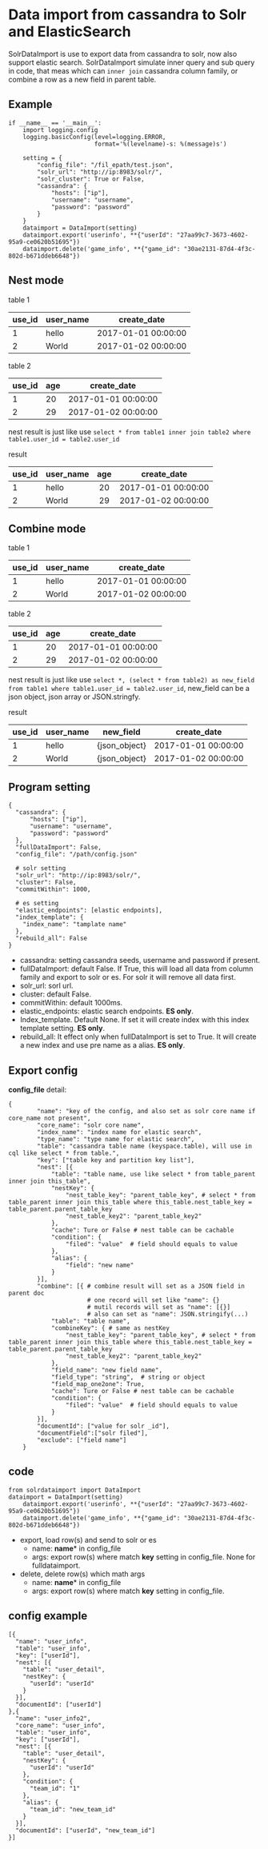 
Data import from cassandra to Solr and ElasticSearch
=========================================

SolrDataImport is use to export data from cassandra to solr, now also support elastic search. SolrDataImport simulate inner query and sub query in code, that meas which can `inner join` cassandra column family, or combine a row as a new field in parent table.


Example
------------------------

```
if __name__ == '__main__':
    import logging.config
    logging.basicConfig(level=logging.ERROR,
                        format='%(levelname)-s: %(message)s')

    setting = {
        "config_file": "/fil_epath/test.json",
        "solr_url": "http://ip:8983/solr/",
        "solr_cluster": True or False,
        "cassandra": {
            "hosts": ["ip"],
            "username": "username",
            "password": "password"
        }
    }
    dataimport = DataImport(setting)
    dataimport.export('userinfo', **{"userId": "27aa99c7-3673-4602-95a9-ce0620b51695"})
    dataimport.delete('game_info', **{"game_id": "30ae2131-87d4-4f3c-802d-b671ddeb6648"})
```


Nest mode
------------------------

table 1

| use_id | user_name | create_date         |
| ------ | --------- | ------------------- |
| 1      | hello     | 2017-01-01 00:00:00 |
| 2      | World     | 2017-01-02 00:00:00 |


table 2

| use_id | age  | create_date         |
| ------ | ---- | ------------------- |
| 1      | 20   | 2017-01-01 00:00:00 |
| 2      | 29   | 2017-01-02 00:00:00 |

nest result is just like use `select * from table1 inner join table2 where table1.user_id = table2.user_id`

result

| use_id | user_name | age  | create_date         |
| ------ | --------- | :--: | ------------------- |
| 1      | hello     |  20  | 2017-01-01 00:00:00 |
| 2      | World     |  29  | 2017-01-02 00:00:00 |


Combine mode
-------------------------------------

table 1

| use_id | user_name | create_date         |
| ------ | --------- | ------------------- |
| 1      | hello     | 2017-01-01 00:00:00 |
| 2      | World     | 2017-01-02 00:00:00 |


table 2

| use_id | age  | create_date         |
| ------ | ---- | ------------------- |
| 1      | 20   | 2017-01-01 00:00:00 |
| 2      | 29   | 2017-01-02 00:00:00 |

nest result is just like use `select *, (select * from table2) as new_field from table1 where table1.user_id = table2.user_id`, new_field can be a json object, json array or JSON.stringfy.

result

| use_id | user_name | new_field     | create_date         |
| ------ | --------- | ------------- | ------------------- |
| 1      | hello     | {json_object} | 2017-01-01 00:00:00 |
| 2      | World     | {json_object} | 2017-01-02 00:00:00 |


Program setting
--------------------------------------------------

```
{
  "cassandra": {
      "hosts": ["ip"],
      "username": "username",
      "password": "password"
  },
  "fullDataImport": False,
  "config_file": "/path/config.json"

  # solr setting
  "solr_url": "http://ip:8983/solr/",
  "cluster": False,
  "commitWithin": 1000,

  # es setting
  "elastic_endpoints": [elastic endpoints],
  "index_template": {
    "index_name": "tamplate name"
  },
  "rebuild_all": False
}
```

- cassandra: setting cassandra seeds, username and password if present.
- fullDataImport: default False. If True, this will load all data from column family and export to solr or es. For solr it will remove all data first.
- solr_url: sorl url.
- cluster: default False.
- commitWithin: default 1000ms.
- elastic_endpoints: elastic search endpoints. **ES only**.
- Index_template. Default None. If set it will create index with this index template setting. **ES only**.
- rebuild_all: It effect only when fullDataImport is set to True. It will create a new index and use pre name as a alias.  **ES only**.



Export config
------------------------------------------

**config_file** detail:


```
{
        "name": "key of the config, and also set as solr core name if core_name not present",
        "core_name": "solr core name",
        "index_name": "index name for elastic search",
        "type_name": "type name for elastic search",
        "table": "cassandra table name (keyspace.table), will use in cql like select * from table.",
        "key": ["table key and partition key list"],
        "nest": [{
            "table": "table name, use like select * from table_parent inner join this_table",
            "nestKey": {
                "nest_table_key": "parent_table_key", # select * from table_parent inner join this_table where this_table.nest_table_key = table_parent.parent_table_key
                "nest_table_key2": "parent_table_key2"
            },
            "cache": Ture or False # nest table can be cachable
            "condition": {
                "filed": "value"  # field should equals to value
            },
            "alias": {
                "field": "new name"
            }
        }],
        "combine": [{ # combine result will set as a JSON field in parent doc
                      # one record will set like "name": {}
                      # mutil records will set as "name": [{}]
                      # also can set as "name": JSON.stringify(...)
            "table": "table name",
            "combineKey": { # same as nestKey
                "nest_table_key": "parent_table_key", # select * from table_parent inner join this_table where this_table.nest_table_key = table_parent.parent_table_key
                "nest_table_key2": "parent_table_key2"
            },
            "field_name": "new field name",
            "field_type": "string",  # string or object
            "field_map_one2one": True,
            "cache": Ture or False # nest table can be cachable
            "condition": {
                "filed": "value"  # field should equals to value
            }
        }],
        "documentId": ["value for solr _id"],
        "documentField":["solr filed"],
        "exclude": ["field name"]
    }
```

code
--------------------

```
from solrdataimport import DataImport
dataimport = DataImport(setting)
    dataimport.export('userinfo', **{"userId": "27aa99c7-3673-4602-95a9-ce0620b51695"})
    dataimport.delete('game_info', **{"game_id": "30ae2131-87d4-4f3c-802d-b671ddeb6648"})
```

- export, load row(s) and send to solr or es
    * name: **name*** in config_file
    * args: export row(s) where match **key** setting in config_file. None for fulldataimport.
- delete, delete row(s) which math args
    * name: **name*** in config_file
    * args: export row(s) where match **key** setting in config_file. 


config example
--------------------------

```
[{
  "name": "user_info",
  "table": "user_info",
  "key": ["userId"],
  "nest": [{
    "table": "user_detail",
    "nestKey": {
      "userId": "userId"
    }
  }],
  "documentId": ["userId"]
},{
  "name": "user_info2",
  "core_name": "user_info",
  "table": "user_info",
  "key": ["userId"],
  "nest": [{
    "table": "user_detail",
    "nestKey": {
      "userId": "userId"
    },
    "condition": {
      "team_id": "1"
    },
    "alias": {
      "team_id": "new_team_id"
    }
  }],
  "documentId": ["userId", "new_team_id"]
}]

```